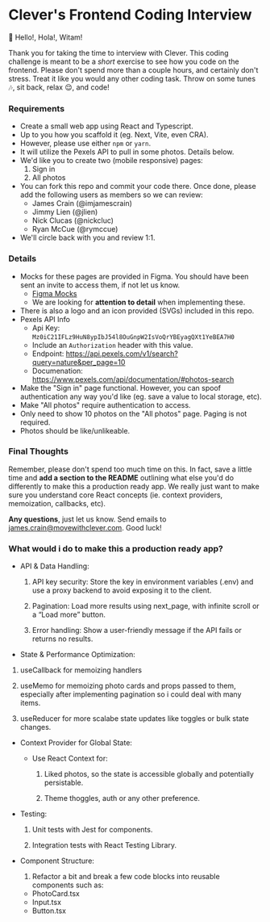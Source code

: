 # Clever's Frontend Coding Interview

👋 Hello!, Hola!, Witam!

Thank you for taking the time to interview with Clever. This coding challenge is meant to be a _short_ exercise to see how you code on the frontend. Please don't spend more than a couple hours, and certainly don't stress. Treat it like you would any other coding task. Throw on some tunes 🎶, sit back, relax 😌, and code!

### Requirements

- Create a small web app using React and Typescript.
- Up to you how you scaffold it (eg. Next, Vite, even CRA).
- However, please use either `npm` or `yarn`.
- It will utilize the Pexels API to pull in some photos. Details below.
- We'd like you to create two (mobile responsive) pages:
  1. Sign in
  2. All photos
- You can fork this repo and commit your code there. Once done, please add the following users as members so we can review:
  - James Crain (@imjamescrain)
  - Jimmy Lien (@jlien)
  - Nick Clucas (@nickcluc)
  - Ryan McCue (@rymccue)
- We'll circle back with you and review 1:1.

### Details

- Mocks for these pages are provided in Figma. You should have been sent an invite to access them, if not let us know.
  - [Figma Mocks](https://www.figma.com/file/wr1seCuhlRtoFGuz1iWgyF/Frontend-Coding-Mocks?type=design&node-id=0%3A1&mode=design&t=Uw1av3TypDUDcLAd-1)
  - We are looking for **attention to detail** when implementing these.
- There is also a logo and an icon provided (SVGs) included in this repo.
- Pexels API Info
  - Api Key: `Mz0iC21IFLz9HuN8ypIbJ54l8OuGnpW2IsVoQrYBEyagQXt1YeBEA7H0`
  - Include an `Authorization` header with this value.
  - Endpoint: https://api.pexels.com/v1/search?query=nature&per_page=10
  - Documenation: https://www.pexels.com/api/documentation/#photos-search
- Make the "Sign in" page functional. However, you can spoof authentication any way you'd like (eg. save a value to local storage, etc).
- Make "All photos" require authentication to access.
- Only need to show 10 photos on the "All photos" page. Paging is not required.
- Photos should be like/unlikeable.

### Final Thoughts

Remember, please don't spend too much time on this. In fact, save a little time and **add a section to the README** outlining what else you'd do differently to make this a production ready app. We really just want to make sure you understand core React concepts (ie. context providers, memoization, callbacks, etc).

**Any questions**, just let us know. Send emails to <a href="mailto:james.crain@movewithclever.com">james.crain@movewithclever.com</a>. Good luck!

### What would i do to make this a production ready app?

- API & Data Handling:

  1. API key security: Store the key in environment variables (.env) and use a proxy backend to avoid exposing it to the client.

  2. Pagination: Load more results using next_page, with infinite scroll or a “Load more” button.

  3. Error handling: Show a user-friendly message if the API fails or returns no results.

- State & Performance Optimization:

 1. useCallback for memoizing handlers

 2. useMemo for memoizing photo cards and props passed to them, especially after implementing pagination so i could deal with many items.

 3. useReducer for more scalabe state updates like toggles or bulk state changes.

- Context Provider for Global State:

  - Use React Context for:
    1. Liked photos, so the state is accessible globally and potentially persistable.

    2. Theme thoggles, auth or any other preference.

- Testing:

  1. Unit tests with Jest for components.

  2. Integration tests with React Testing Library.

- Component Structure:

  1. Refactor a bit and break a few code blocks into reusable components such as:
    - PhotoCard.tsx
    - Input.tsx
    - Button.tsx
